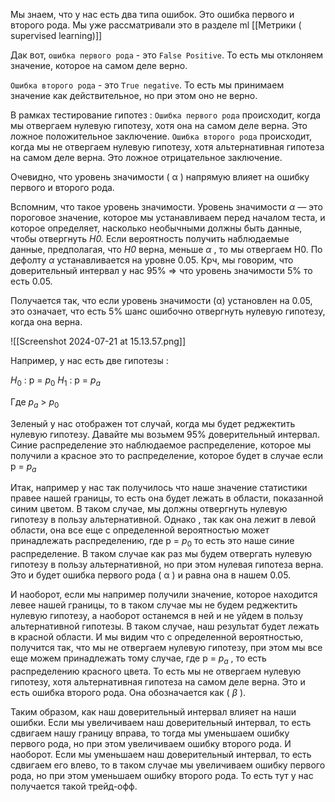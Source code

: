 Мы знаем, что у нас есть два типа ошибок. Это ошибка первого и второго рода. Мы уже рассматривали это в разделе ml [[Метрики ( supervised  learning)]] 

Дак вот, `ошибка первого рода` - это `False Positive`. То есть мы отклоняем значение, которое на самом деле верно. 

`Ошибка второго рода` - это `True negative`. То есть мы принимаем значение как действительное, но при этом оно не верно.  

В рамках тестирование гипотез : `Ошибка первого рода` происходит, когда мы отвергаем нулевую гипотезу, хотя она на самом деле верна. Это ложное положительное заключение. `Ошибка второго рода` происходит, когда мы не отвергаем нулевую гипотезу, хотя альтернативная гипотеза на самом деле верна. Это ложное отрицательное заключение.

Очевидно, что уровень значимости ( α ) напрямую влияет на ошибку первого и второго рода. 

Вспомним, что такое уровень значимости. Уровень значимости _α_ — это пороговое значение, которое мы устанавливаем перед началом теста, и которое определяет, насколько необычными должны быть данные, чтобы отвергнуть _H0._ Если вероятность получить наблюдаемые данные, предполагая, что _H0_ верна, меньше _α_ , то мы отвергаем H0. По дефолту _α_ устанавливается на уровне 0.05. Крч, мы говорим, что доверительный интервал у нас 95% => что уровень значимости 5% то есть 0.05.

Получается так, что если уровень значимости (α) установлен на 0.05, это означает, что есть 5% шанс ошибочно отвергнуть нулевую гипотезу, когда она верна.

![[Screenshot 2024-07-21 at 15.13.57.png]]

Например, у нас есть две гипотезы : 

${H_0}$ : p = ${p_0}$
${H_1}$ : p = ${p_a}$

Где ${p_a}$ > ${p_0}$

Зеленый у нас отображен тот случай, когда мы будет реджектить нулевую гипотезу. Давайте мы возьмем 95% доверительный интервал.  Синие распределение это наблюдаемое распределение, которое мы получили а красное это то распределение, которое будет в случае если p = ${p_a}$

Итак, например у нас так получилось что наше значение статистики правее нашей границы, то есть она будет лежать в области, показанной синим цветом. В таком случае, мы должны отвергнуть нулевую гипотезу в пользу альтернативной. Однако , так как она лежит в левой области, она все еще с определенной вероятностью может принадлежать распределению, где  p = ${p_0}$ то есть это наше синие распределение. В таком случае как раз мы будем отвергать нулевую гипотезу в пользу альтернативной, но при этом нулевая гипотеза верна. Это и будет ошибка первого рода  ( α )  и равна она в нашем 0.05. 

И наоборот, если мы например получили значение, которое находится левее нашей границы, то в таком случае мы не будем реджектить нулевую гипотезу, а наоборот останемся в ней и не уйдем в пользу альтернативной гипотезы. В таком случае, наш результат будет лежать в красной области. И мы видим что с определенной вероятностью, получится так, что мы не отвергаем нулевую гипотезу, при этом мы все еще можем принадлежать тому случае, где  p = ${p_a}$ ,  то есть распределению красного цвета. То есть мы не отвергаем нулевую гипотезу, хотя альтернативная гипотеза на самом деле верна. Это и есть ошибка второго рода. Она обозначается как ( ${\beta}$ ). 

Таким образом, как наш доверительный интервал влияет на наши ошибки. Если мы увеличиваем наш доверительный интервал, то есть сдвигаем нашу границу вправа, то тогда мы уменьшаем ошибку первого рода, но при этом увеличиваем ошибку второго рода. И наоборот. Если мы уменьшаем наш доверительный интервал, то есть сдвигаем его влево, то в таком случае мы увеличиваем ошибку первого рода, но при этом уменьшаем ошибку второго рода. То есть тут у нас получается такой трейд-офф. 







